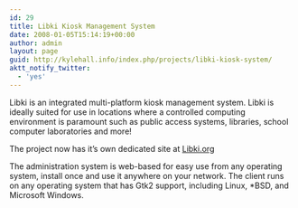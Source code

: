 ```yaml
---
id: 29
title: Libki Kiosk Management System
date: 2008-01-05T15:14:19+00:00
author: admin
layout: page
guid: http://kylehall.info/index.php/projects/libki-kiosk-system/
aktt_notify_twitter:
  - 'yes'
---
```

Libki is an integrated multi-platform kiosk management system. Libki is ideally suited for use in locations where a controlled computing environment is paramount such as public access systems, libraries, school computer laboratories and more!

The project now has it&#8217;s own dedicated site at <a href="http://libki.org" target="_blank">Libki.org</a>

The administration system is web-based for easy use from any operating system, install once and use it anywhere on your network. The client runs on any operating system that has Gtk2 support, including Linux, *BSD, and Microsoft Windows.